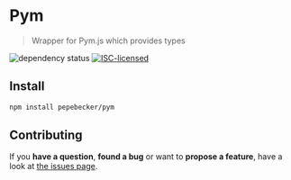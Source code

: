 # Pym
> Wrapper for Pym.js which provides types

![dependency status](https://img.shields.io/librariesio/release/github/pepebecker/pym)
[![ISC-licensed](https://img.shields.io/github/license/pepebecker/pym.svg)](https://choosealicense.com/licenses/isc/)

## Install
```sh
npm install pepebecker/pym
```

## Contributing

If you **have a question**, **found a bug** or want to **propose a feature**, have a look at [the issues page](https://github.com/pepebecker/pym/issues).
